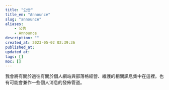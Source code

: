 ```yaml
---
title: "公告"
title_en: "Announce"
slug: "announce"
aliases:
    - 公告
    - Announce
description: ""
created_at: 2023-05-02 02:39:36
published_at: 
updated_at: 
tags: []
moc: []
---
```


我會將有關於過往有關於個人網站與部落格經營、維護的相關訊息集中在這裡。也有可能會兼作一些個人消息的發佈管道。
